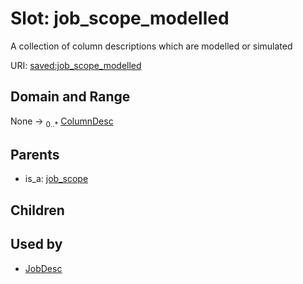 
# Slot: job_scope_modelled


A collection of column descriptions which are modelled or simulated

URI: [saved:job_scope_modelled](http://marine.gov.scot/metadata/saved/schema/job_scope_modelled)


## Domain and Range

None &#8594;  <sub>0..\*</sub> [ColumnDesc](ColumnDesc.md)

## Parents

 *  is_a: [job_scope](job_scope.md)

## Children


## Used by

 * [JobDesc](JobDesc.md)
